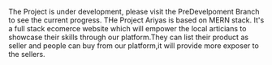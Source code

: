The Project is under development, please visit the PreDevelpoment Branch to see the current progress.
THe Project Ariyas is based on MERN stack. It's a full stack ecomerce website which will empower the local articians to showcase their skills through our platform.They can list their product as seller and people can buy from our platform,it will provide more exposer to the sellers.
